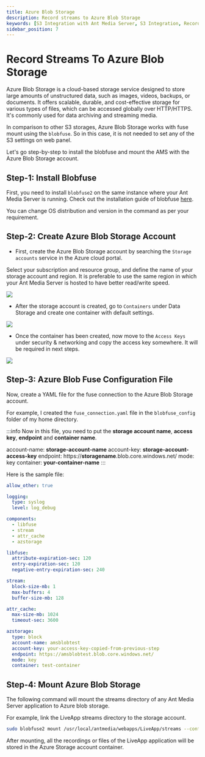 ```yaml
---
title: Azure Blob Storage
description: Record streams to Azure Blob Storage
keywords: [S3 Integration with Ant Media Server, S3 Integration, Record streams to Azure Blob Storage, Ant Media Server Documentation, Ant Media Server Tutorials]
sidebar_position: 7
---
```


# Record Streams To Azure Blob Storage

Azure Blob Storage is a cloud-based storage service designed to store large amounts of unstructured data, such as images, videos, backups, or documents. It offers scalable, durable, and cost-effective storage for various types of files, which can be accessed globally over HTTP/HTTPS. It's commonly used for data archiving and streaming media.

In comparison to other S3 storages, Azure Blob Storage works with fuse mount using the `blobfuse`. So in this case, it is not needed to set any of the S3 settings on web panel.

Let's go step-by-step to install the blobfuse and mount the AMS with the Azure Blob Storage account.

## Step-1: Install Blobfuse

First, you need to install `blobfuse2` on the same instance where your Ant Media Server is running. Check out the installation guide of blobfuse [here](https://learn.microsoft.com/en-us/azure/storage/blobs/blobfuse2-how-to-deploy?tabs=Ubuntu#option-1-install-blobfuse2-from-the-microsoft-software-repositories-for-linux).

You can change OS distribution and version in the command as per your requirement.

## Step-2: Create Azure Blob Storage Account

- First, create the Azure Blob Storage account by searching the `Storage accounts` service in the Azure cloud portal.

Select your subscription and resource group, and define the name of your storage account and region. It is preferable to use the same region in which your Ant Media Server is hosted to have better read/write speed.

![](@site/static/img/recording-live-streams/s3-integration/azure-blob-storage/blob-storage-account.png)

- After the storage account is created, go to `Containers` under Data Storage and create one container with default settings.

![](@site/static/img/recording-live-streams/s3-integration/azure-blob-storage/blob-storage-container.png)

- Once the container has been created, now move to the `Access Keys` under security & networking and copy the access key somewhere. It will be required in next steps.

![](@site/static/img/recording-live-streams/s3-integration/azure-blob-storage/blob-storage-access-key.png)

## Step-3: Azure Blob Fuse Configuration File

Now, create a YAML file for the fuse connection to the Azure Blob Storage account.

For example, I created the `fuse_connection.yaml` file in the `blobfuse_config` folder of my home directory.

:::info
Now in this file, you need to put the **storage account name**, **access key**, **endpoint** and **container name**.

account-name: **storage-account-name**
account-key: **storage-account-access-key**
endpoint: https://**storagename**.blob.core.windows.net/
mode: key
container: **your-container-name**
:::

Here is the sample file:

```yaml
allow_other: true

logging:
  type: syslog
  level: log_debug

components:
  - libfuse
  - stream
  - attr_cache
  - azstorage

libfuse:
  attribute-expiration-sec: 120
  entry-expiration-sec: 120
  negative-entry-expiration-sec: 240

stream:
  block-size-mb: 1
  max-buffers: 4
  buffer-size-mb: 128

attr_cache:
  max-size-mb: 1024
  timeout-sec: 3600

azstorage:
  type: block
  account-name: amsblobtest
  account-key: your-access-key-copied-from-previous-step
  endpoint: https://amsblobtest.blob.core.windows.net/
  mode: key
  container: test-container
```

## Step-4: Mount Azure Blob Storage

The following command will mount the streams directory of any Ant Media Server application to Azure blob storage.

For example, link the LiveApp streams directory to the storage account.

```bash
sudo blobfuse2 mount /usr/local/antmedia/webapps/LiveApp/streams --config-file ~/blobfuse_config/fuse_connection.yaml -o allow_other
```

After mounting, all the recordings or files of the LiveApp application will be stored in the Azure Storage account container.

